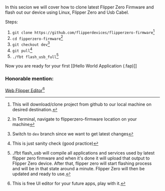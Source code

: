 In this secion we will cover how to clone latest Flipper Zero Firmware and flash out our device using Linux, Flipper Zero and Usb Cabel.

Steps:
1. `git clone https://github.com/flipperdevices/flipperzero-firmware`[^1]
2. `cd fipperzero-firmware`[^2]
3. `git checkout dev`[^3]
4. `git pull`[^4]
5. `./fbt flash_usb_full`[^5]

Now you are ready for your first [[Hello World Application (.fap)]]

### Honorable mention:
[Web Flipper Editor](https://ilin.pt/stuff/fui-editor/assets/editor.html)[^6]

 [^1]: This will download/clone project from github to our local machine on desired destination.
 [^2]: In Terminal, navigate to flipperzero-firmware location on your machine
 [^3]: Switch to `dev` branch since we want to get latest changes
 [^4]: This is just sanity check (good practice)
 [^5]: ./fbt flash_usb will compile all applications and services used by latest flipper zero firmware and when it's done it will upload that output to Flipper Zero device. After that, flipper zero will start flashing process and will be in that state around a minute. Flipper Zero will then be updated and ready to use.
 [^6]: This is free UI editor for your future apps, play with it.
